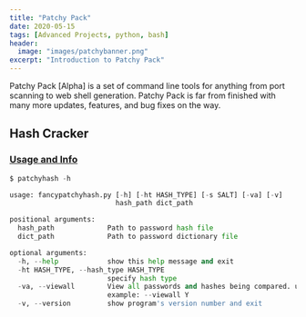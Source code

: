 ```yaml
---
title: "Patchy Pack"
date: 2020-05-15
tags: [Advanced Projects, python, bash]
header:
  image: "images/patchybanner.png"
excerpt: "Introduction to Patchy Pack"
---
```

Patchy Pack [Alpha] is a set of command line tools for anything from port scanning to web shell generation. Patchy Pack is far from finished with many more updates, features, and bug fixes on the way.
## Hash Cracker
### [Usage and Info](https://patchyst.github.io/patchyhash/)
```python
$ patchyhash -h

usage: fancypatchyhash.py [-h] [-ht HASH_TYPE] [-s SALT] [-va] [-v]
                          hash_path dict_path

positional arguments:
  hash_path             Path to password hash file
  dict_path             Path to password dictionary file

optional arguments:
  -h, --help            show this help message and exit
  -ht HASH_TYPE, --hash_type HASH_TYPE
                        specify hash type
  -va, --viewall        View all passwords and hashes being compared. usage
                        example: --viewall Y
  -v, --version         show program's version number and exit
```

